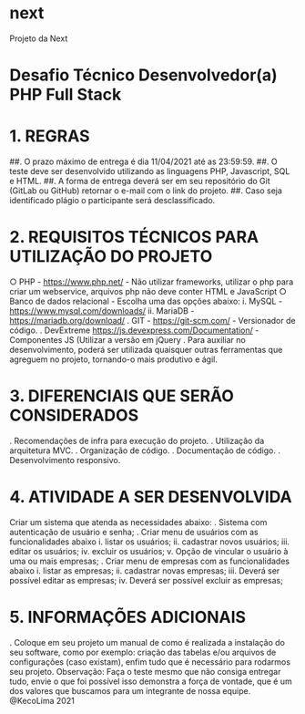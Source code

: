 # next
Projeto da Next

# Desafio Técnico Desenvolvedor(a) PHP Full Stack

# 1. REGRAS
##. O prazo máximo de entrega é dia 11/04/2021 até as 23:59:59.
##. O teste deve ser desenvolvido utilizando as linguagens PHP, Javascript, SQL e HTML.
##. A forma de entrega deverá ser em seu repositório do Git (GitLab ou GitHub) retornar o e-mail com o link do projeto.
##. Caso seja identificado plágio o participante será desclassificado.

# 2. REQUISITOS TÉCNICOS PARA UTILIZAÇÃO DO PROJETO
○ PHP - https://www.php.net/ - Não utilizar frameworks, utilizar o php para criar um webservice, arquivos php não deve conter HTML e JavaScript ○ Banco de dados relacional - Escolha uma das opções abaixo:
i. MySQL - https://www.mysql.com/downloads/
ii. MariaDB - https://mariadb.org/download/ . GIT - https://git-scm.com/ - Versionador de código.
. DevExtreme https://js.devexpress.com/Documentation/ - Componentes JS (Utilizar a versão em jQuery . Para auxiliar no desenvolvimento, poderá ser utilizada quaisquer outras ferramentas que agreguem no projeto, tornando-o mais produtivo e ágil.

# 3. DIFERENCIAIS QUE SERÃO CONSIDERADOS
. Recomendações de infra para execução do projeto.
. Utilização da arquitetura MVC.
. Organização de código.
. Documentação de código.
. Desenvolvimento responsivo.

# 4. ATIVIDADE A SER DESENVOLVIDA
Criar um sistema que atenda as necessidades abaixo:
. Sistema com autenticação de usuário e senha; . Criar menu de usuários com as funcionalidades abaixo
i. listar os usuários;
ii. cadastrar novos usuários;
iii. editar os usuários;
iv. excluir os usuários;
v. Opção de vincular o usuário à uma ou mais empresas;
. Criar menu de empresas com as funcionalidades abaixo i. listar as empresas;
ii. cadastrar novas empresas;
iii. Deverá ser possível editar as empresas;
iv. Deverá ser possível excluir as empresas;

# 5. INFORMAÇÕES ADICIONAIS
. Coloque em seu projeto um manual de como é realizada a instalação do seu software, como por exemplo: criação das tabelas e/ou arquivos de configurações (caso existam), enfim tudo que é necessário para rodarmos seu projeto.
Observação: Faça o teste mesmo que não consiga entregar tudo, envie o que foi possível isso demonstra a força de vontade, que é um dos valores que buscamos para um integrante de nossa equipe.
@KecoLima 2021
